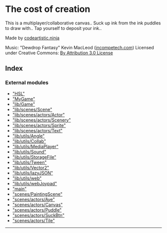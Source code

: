 
The cost of creation
====================

This is a multiplayer/collaborative canvas.. Suck up ink from the ink puddles to draw with.. Tap yourself to deposit your ink..

Made by [codeartistic.ninja](http://the.codeartistic.ninja/)

Music: "Dewdrop Fantasy" Kevin MacLeod ([incompetech.com](http://incompetech.com)) Licensed under Creative Commons: [By Attribution 3.0 License](http://creativecommons.org/licenses/by/3.0/)

## Index

### External modules

* ["HSL"](modules/_hsl_.md)
* ["MyGame"](modules/_mygame_.md)
* ["lib/Game"](modules/_lib_game_.md)
* ["lib/scenes/Scene"](modules/_lib_scenes_scene_.md)
* ["lib/scenes/actors/Actor"](modules/_lib_scenes_actors_actor_.md)
* ["lib/scenes/actors/Scenery"](modules/_lib_scenes_actors_scenery_.md)
* ["lib/scenes/actors/Sprite"](modules/_lib_scenes_actors_sprite_.md)
* ["lib/scenes/actors/Text"](modules/_lib_scenes_actors_text_.md)
* ["lib/utils/Angle"](modules/_lib_utils_angle_.md)
* ["lib/utils/Collab"](modules/_lib_utils_collab_.md)
* ["lib/utils/MediaPlayer"](modules/_lib_utils_mediaplayer_.md)
* ["lib/utils/Sound"](modules/_lib_utils_sound_.md)
* ["lib/utils/StorageFile"](modules/_lib_utils_storagefile_.md)
* ["lib/utils/Tween"](modules/_lib_utils_tween_.md)
* ["lib/utils/Vector2"](modules/_lib_utils_vector2_.md)
* ["lib/utils/lazyJSON"](modules/_lib_utils_lazyjson_.md)
* ["lib/utils/web"](modules/_lib_utils_web_.md)
* ["lib/utils/webJoypad"](modules/_lib_utils_webjoypad_.md)
* ["main"](modules/_main_.md)
* ["scenes/PaintingScene"](modules/_scenes_paintingscene_.md)
* ["scenes/actors/Aye"](modules/_scenes_actors_aye_.md)
* ["scenes/actors/Canvas"](modules/_scenes_actors_canvas_.md)
* ["scenes/actors/Puddle"](modules/_scenes_actors_puddle_.md)
* ["scenes/actors/SuckBtn"](modules/_scenes_actors_suckbtn_.md)
* ["scenes/actors/Tile"](modules/_scenes_actors_tile_.md)

---

